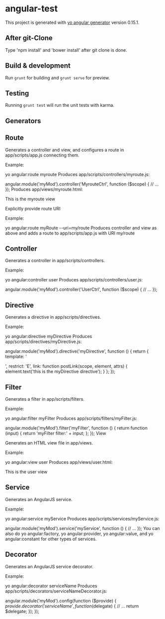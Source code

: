 # angular-test

This project is generated with [yo angular generator](https://github.com/yeoman/generator-angular)
version 0.15.1.

## After git-Clone

Type 'npm install' and 'bower install' after git clone is done.

## Build & development

Run `grunt` for building and `grunt serve` for preview.

## Testing

Running `grunt test` will run the unit tests with karma.

## Generators

## Route

Generates a controller and view, and configures a route in app/scripts/app.js connecting them.

Example:

yo angular:route myroute
Produces app/scripts/controllers/myroute.js:

angular.module('myMod').controller('MyrouteCtrl', function ($scope) {
  // ...
});
Produces app/views/myroute.html:

<p>This is the myroute view</p>
Explicitly provide route URI

Example:

yo angular:route myRoute --uri=my/route
Produces controller and view as above and adds a route to app/scripts/app.js with URI my/route

## Controller

Generates a controller in app/scripts/controllers.

Example:

yo angular:controller user
Produces app/scripts/controllers/user.js:

angular.module('myMod').controller('UserCtrl', function ($scope) {
  // ...
});

## Directive

Generates a directive in app/scripts/directives.

Example:

yo angular:directive myDirective
Produces app/scripts/directives/myDirective.js:

angular.module('myMod').directive('myDirective', function () {
  return {
    template: '<div></div>',
    restrict: 'E',
    link: function postLink(scope, element, attrs) {
      element.text('this is the myDirective directive');
    }
  };
});

## Filter

Generates a filter in app/scripts/filters.

Example:

yo angular:filter myFilter
Produces app/scripts/filters/myFilter.js:

angular.module('myMod').filter('myFilter', function () {
  return function (input) {
    return 'myFilter filter:' + input;
  };
});
View

Generates an HTML view file in app/views.

Example:

yo angular:view user
Produces app/views/user.html:

<p>This is the user view</p>

## Service

Generates an AngularJS service.

Example:

yo angular:service myService
Produces app/scripts/services/myService.js:

angular.module('myMod').service('myService', function () {
  // ...
});
You can also do yo angular:factory, yo angular:provider, yo angular:value, and yo angular:constant for other types of services.

## Decorator

Generates an AngularJS service decorator.

Example:

yo angular:decorator serviceName
Produces app/scripts/decorators/serviceNameDecorator.js:

angular.module('myMod').config(function ($provide) {
    $provide.decorator('serviceName', function ($delegate) {
      // ...
      return $delegate;
    });
  });
